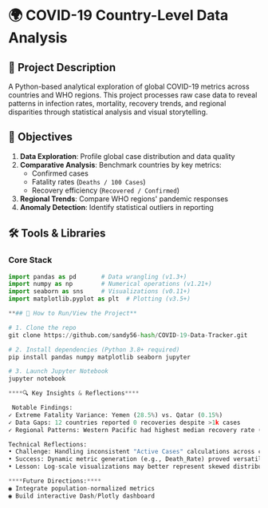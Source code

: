 # 🌍 COVID-19 Country-Level Data Analysis

## 📌 Project Description
A Python-based analytical exploration of global COVID-19 metrics across countries and WHO regions. 
This project processes raw case data to reveal patterns in infection rates, mortality, recovery trends, 
and regional disparities through statistical analysis and visual storytelling.

## 🎯 Objectives
1. **Data Exploration**: Profile global case distribution and data quality
2. **Comparative Analysis**: Benchmark countries by key metrics:
   - Confirmed cases
   - Fatality rates (`Deaths / 100 Cases`)
   - Recovery efficiency (`Recovered / Confirmed`)
3. **Regional Trends**: Compare WHO regions' pandemic responses
4. **Anomaly Detection**: Identify statistical outliers in reporting

## 🛠️ Tools & Libraries
### Core Stack
```python
import pandas as pd       # Data wrangling (v1.3+)
import numpy as np        # Numerical operations (v1.21+)
import seaborn as sns     # Visualizations (v0.11+)
import matplotlib.pyplot as plt  # Plotting (v3.5+)

**## 🚀 How to Run/View the Project**

# 1. Clone the repo
git clone https://github.com/sandy56-hash/COVID-19-Data-Tracker.git

# 2. Install dependencies (Python 3.8+ required)
pip install pandas numpy matplotlib seaborn jupyter

# 3. Launch Jupyter Notebook
jupyter notebook

****🔍 Key Insights & Reflections****

 Notable Findings:
✓ Extreme Fatality Variance: Yemen (28.5%) vs. Qatar (0.15%)
✓ Data Gaps: 12 countries reported 0 recoveries despite >1k cases
✓ Regional Patterns: Western Pacific had highest median recovery rate (89%)

Technical Reflections:
• Challenge: Handling inconsistent "Active Cases" calculations across countries
• Success: Dynamic metric generation (e.g., Death_Rate) proved versatile
• Lesson: Log-scale visualizations may better represent skewed distributions

****Future Directions:****
◉ Integrate population-normalized metrics
◉ Build interactive Dash/Plotly dashboard

